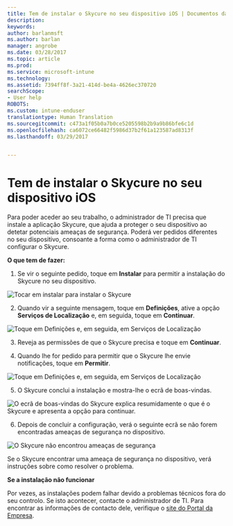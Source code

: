 ```yaml
---
title: Tem de instalar o Skycure no seu dispositivo iOS | Documentos da Microsoft
description: 
keywords: 
author: barlanmsft
ms.author: barlan
manager: angrobe
ms.date: 03/28/2017
ms.topic: article
ms.prod: 
ms.service: microsoft-intune
ms.technology: 
ms.assetid: 7394ff8f-3a21-414d-be4a-4626ec370720
searchScope:
- User help
ROBOTS: 
ms.custom: intune-enduser
translationtype: Human Translation
ms.sourcegitcommit: c473a1f05b0a7b0ce5205598b2b9a9b86bfe6c1d
ms.openlocfilehash: ca6072ce66482f5986d37b2f61a123587ad8313f
ms.lasthandoff: 03/29/2017


---
```


# <a name="you-need-to-install-skycure-on-your-ios-device"></a>Tem de instalar o Skycure no seu dispositivo iOS

Para poder aceder ao seu trabalho, o administrador de TI precisa que instale a aplicação Skycure, que ajuda a proteger o seu dispositivo ao detetar potenciais ameaças de segurança. Poderá ver pedidos diferentes no seu dispositivo, consoante a forma como o administrador de TI configurar o Skycure.

**O que tem de fazer:**

1.    Se vir o seguinte pedido, toque em **Instalar** para permitir a instalação do Skycure no seu dispositivo.

  ![Tocar em instalar para instalar o Skycure](./media/ios-mtd-install-app-request.png)

2. Quando vir a seguinte mensagem, toque em **Definições**, ative a opção **Serviços de Localização** e, em seguida, toque em **Continuar**.

  ![Toque em Definições e, em seguida, em Serviços de Localização](./media/ios-skycure-allow-location-services.png)

3. Reveja as permissões de que o Skycure precisa e toque em **Continuar**.

4. Quando lhe for pedido para permitir que o Skycure lhe envie notificações, toque em **Permitir**.

  ![Toque em Definições e, em seguida, em Serviços de Localização](./media/ios-skycure-allow-notifications.png)

5. O Skycure conclui a instalação e mostra-lhe o ecrã de boas-vindas.

  ![O ecrã de boas-vindas do Skycure explica resumidamente o que é o Skycure e apresenta a opção para continuar.](./media/ios-skycure-welcome-screen.png)

6. Depois de concluir a configuração, verá o seguinte ecrã se não forem encontradas ameaças de segurança no dispositivo.

  ![O Skycure não encontrou ameaças de segurança](./media/ios-skycure-no-threats-found.png)

Se o Skycure encontrar uma ameaça de segurança no dispositivo, verá instruções sobre como resolver o problema.

**Se a instalação não funcionar**

Por vezes, as instalações podem falhar devido a problemas técnicos fora do seu controlo. Se isto acontecer, contacte o administrador de TI. Para encontrar as informações de contacto dele, verifique o [site do Portal da Empresa](http://portal.manage.microsoft.com).

